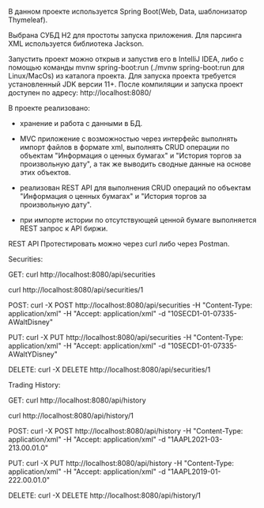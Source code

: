 В данном проекте используется Spring Boot(Web, Data, шаблонизатор Thymeleaf).

Выбрана СУБД H2 для простоты запуска приложения.
Для парсинга XML используется библиотека Jackson.

Запустить проект можно открыв и запустив его в IntelliJ IDEA, либо с помощью команды mvnw spring-boot:run (./mvnw spring-boot:run для Linux/MacOs) из каталога проекта. Для запуска проекта требуется установленный JDK версии 11+.
После компиляции и запуска проект доступен по адресу: http://localhost:8080/

В проекте реализовано:

- хранение и работа с данными в БД.

- MVC приложение с возможностью через интерфейс выполнять импорт файлов в формате xml, выполнять CRUD операции по объектам "Информация о ценных бумагах" и "История торгов за произвольную дату", а так же выводить сводные данные на основе этих объектов.
- реализован REST API для выполнения CRUD операций по объектам "Информация о ценных бумагах" и "История торгов за произвольную дату".
- при импорте истории по отсутствующей ценной бумаге выполняется REST запрос к API биржи.

REST API
Протестировать можно через curl либо через Postman.

Securities:

GET:
curl http://localhost:8080/api/securities

curl http://localhost:8080/api/securities/1

POST:
curl -X POST http://localhost:8080/api/securities -H "Content-Type: application/xml" -H "Accept: application/xml" -d "<securities><id>10</id><secid>SECD</secid><regnumber>1-01-07335-A</regnumber><name>Walt</name><emitentTitle>Disney</emitentTitle></securities>"

PUT:
curl -X PUT http://localhost:8080/api/securities -H "Content-Type: application/xml" -H "Accept: application/xml" -d "<securities><id>10</id><secid>SECD</secid><regnumber>1-01-07335-A</regnumber><name>WaltY</name><emitentTitle>Disney</emitentTitle></securities>"

DELETE:
curl -X DELETE http://localhost:8080/api/securities/1

Trading History:

GET:
curl http://localhost:8080/api/history

curl http://localhost:8080/api/history/1

POST:
curl -X POST http://localhost:8080/api/history -H "Content-Type: application/xml" -H "Accept: application/xml" -d "<history><id>1</id><secid>AAPL</secid><tradedate>2021-03-21</tradedate><numtrades>3.0</numtrades><open>0.0</open><close>1.0</close></history>"

PUT:
curl -X PUT http://localhost:8080/api/history -H "Content-Type: application/xml" -H "Accept: application/xml" -d "<history><id>1</id><secid>AAPL</secid><tradedate>2019-01-22</tradedate><numtrades>2.0</numtrades><open>0.0</open><close>1.0</close></history>"

DELETE:
curl -X DELETE http://localhost:8080/api/history/1